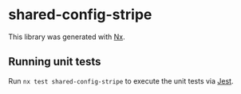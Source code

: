 # shared-config-stripe

This library was generated with [Nx](https://nx.dev).

## Running unit tests

Run `nx test shared-config-stripe` to execute the unit tests via [Jest](https://jestjs.io).
